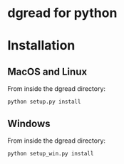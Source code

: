 # dgread for python

# Installation

## MacOS and Linux

From inside the dgread directory:
```
python setup.py install
```

## Windows

From inside the dgread directory:
```
python setup_win.py install
```
